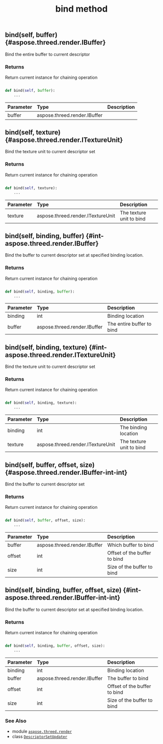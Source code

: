 ﻿---
title: bind method
second_title: Aspose.3D for Python via .NET API References
description: 
type: docs
weight: 20
url: /python-net/aspose.threed.render/descriptorsetupdater/bind/
is_root: false
---

## bind(self, buffer) {#aspose.threed.render.IBuffer}

Bind the entire buffer to current descriptor


### Returns 


Return current instance for chaining operation


```python

def bind(self, buffer):
    ...
```


| Parameter | Type | Description |
| :- | :- | :- |
| buffer | aspose.threed.render.IBuffer |  |


## bind(self, texture) {#aspose.threed.render.ITextureUnit}

Bind the texture unit to current descriptor set


### Returns 


Return current instance for chaining operation


```python

def bind(self, texture):
    ...
```


| Parameter | Type | Description |
| :- | :- | :- |
| texture | aspose.threed.render.ITextureUnit | The texture unit to bind |


## bind(self, binding, buffer) {#int-aspose.threed.render.IBuffer}

Bind the buffer to current descriptor set at specified binding location.


### Returns 


Return current instance for chaining operation


```python

def bind(self, binding, buffer):
    ...
```


| Parameter | Type | Description |
| :- | :- | :- |
| binding | int | Binding location |
| buffer | aspose.threed.render.IBuffer | The entire buffer to bind |


## bind(self, binding, texture) {#int-aspose.threed.render.ITextureUnit}

Bind the texture unit to current descriptor set


### Returns 


Return current instance for chaining operation


```python

def bind(self, binding, texture):
    ...
```


| Parameter | Type | Description |
| :- | :- | :- |
| binding | int | The binding location |
| texture | aspose.threed.render.ITextureUnit | The texture unit to bind |


## bind(self, buffer, offset, size) {#aspose.threed.render.IBuffer-int-int}

Bind the buffer to current descriptor set


### Returns 


Return current instance for chaining operation


```python

def bind(self, buffer, offset, size):
    ...
```


| Parameter | Type | Description |
| :- | :- | :- |
| buffer | aspose.threed.render.IBuffer | Which buffer to bind |
| offset | int | Offset of the buffer to bind |
| size | int | Size of the buffer to bind |


## bind(self, binding, buffer, offset, size) {#int-aspose.threed.render.IBuffer-int-int}

Bind the buffer to current descriptor set at specified binding location.


### Returns 


Return current instance for chaining operation


```python

def bind(self, binding, buffer, offset, size):
    ...
```


| Parameter | Type | Description |
| :- | :- | :- |
| binding | int | Binding location |
| buffer | aspose.threed.render.IBuffer | The buffer to bind |
| offset | int | Offset of the buffer to bind |
| size | int | Size of the buffer to bind |



### See Also
* module [`aspose.threed.render`](../../)
* class [`DescriptorSetUpdater`](/3d/python-net/aspose.threed.render/descriptorsetupdater)
